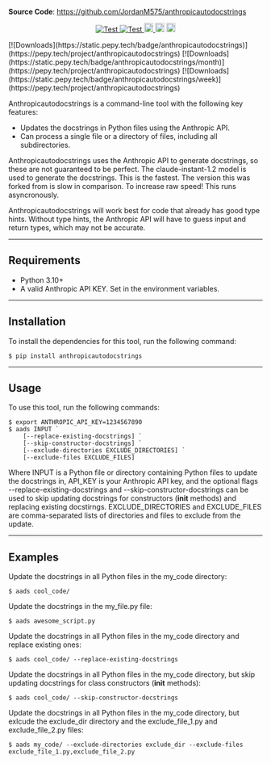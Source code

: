 **Source Code**: <a href="https://github.com/JordanM575/anthropicautodocstrings" target="_blank">https://github.com/JordanM575/anthropicautodocstrings</a>

<p align="center">
    <a href="https://github.com/JordanM575/anthropicautodocstrings/actions/workflows/run_tests_and_report.yml" target="_blank">
        <img src="https://github.com/JordanM575/anthropicautodocstrings/actions/workflows/run_tests_and_report.yml/badge.svg" alt="Test">
    </a>
    <a href="https://github.com/JordanM575/anthropicautodocstrings/actions/workflows/tag_and_release_package.yml" target="_blank">
        <img src="https://github.com/JordanM575/anthropicautodocstrings/actions/workflows/tag_and_release_package.yml/badge.svg" alt="Test">
    </a>
    <a href="https://badge.fury.io/py/anthropicautodocstrings">
        <img src="https://badge.fury.io/py/anthropicautodocstrings.svg" alt="PyPI version" height="18">
    </a>
    <a>
        <img src="https://img.shields.io/badge/python-3.10-blue.svg" alt="Python Version 3.10" height="18">
    </a>
    <a>
        <img src="https://img.shields.io/badge/python-3.11-blue.svg" alt="Python Version 3.11" height="18">
    </a>
</p>
[![Downloads](https://static.pepy.tech/badge/anthropicautodocstrings)](https://pepy.tech/project/anthropicautodocstrings)
[![Downloads](https://static.pepy.tech/badge/anthropicautodocstrings/month)](https://pepy.tech/project/anthropicautodocstrings)
[![Downloads](https://static.pepy.tech/badge/anthropicautodocstrings/week)](https://pepy.tech/project/anthropicautodocstrings)

Anthropicautodocstrings is a command-line tool with the following key features:

* Updates the docstrings in Python files using the Anthropic API.
* Can process a single file or a directory of files, including all subdirectories.

Anthropicautodocstrings uses the Anthropic API to generate docstrings, so these are not guaranteed to be perfect. The claude-instant-1.2 model is used to generate the docstrings. This is the fastest. The version this was forked from is slow in comparison. To increase raw speed! This runs asyncronously.

Anthropicautodocstrings will work best for code that already has good type hints. Without type hints, the Anthropic API will have to guess input and return types, which may not be accurate.

---

## Requirements

* Python 3.10+
* A valid Anthropic API KEY. Set in the environment variables. 

---

## Installation
To install the dependencies for this tool, run the following command:


```console
$ pip install anthropicautodocstrings
```


---
## Usage
To use this tool, run the following commands:


```console
$ export ANTHROPIC_API_KEY=1234567890
$ aads INPUT `       
    [--replace-existing-docstrings] `
    [--skip-constructor-docstrings] `
    [--exclude-directories EXCLUDE_DIRECTORIES] `
    [--exclude-files EXCLUDE_FILES]
```

Where INPUT is a Python file or directory containing Python files to update the docstrings in, API_KEY is your Anthropic API key, and the optional flags --replace-existing-docstrings and --skip-constructor-docstrings can be used to skip updating docstrings for constructors (__init__ methods) and replacing existing docstirngs. EXCLUDE_DIRECTORIES and EXCLUDE_FILES are comma-separated lists of directories and files to exclude from the update.

---
## Examples
Update the docstrings in all Python files in the my_code directory:


```console
$ aads cool_code/
```


Update the docstrings in the my_file.py file:


```console
$ aads awesome_script.py
```


Update the docstrings in all Python files in the my_code directory and replace existing ones:


```console
$ aads cool_code/ --replace-existing-docstrings
```


Update the docstrings in all Python files in the my_code directory, but skip updating docstrings for class constructors (__init__ methods):


```console
$ aads cool_code/ --skip-constructor-docstrings
```



Update the docstrings in all Python files in the my_code directory, but exlcude the exclude_dir directory and the exclude_file_1.py and exclude_file_2.py files:


```console
$ aads my_code/ --exclude-directories exclude_dir --exclude-files exclude_file_1.py,exclude_file_2.py
```
